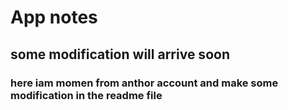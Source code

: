 # App notes

## some modification will arrive soon

### here iam momen from anthor account and make some modification in the  readme file
